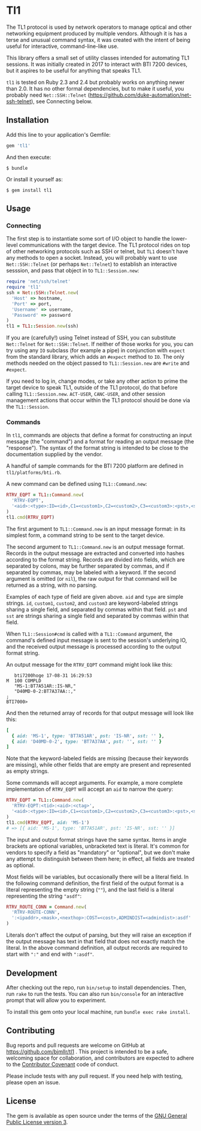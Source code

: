 # Tl1

The TL1 protocol is used by network operators to manage optical and other
networking equipment produced by multiple vendors. Although it is has a terse
and unusual command syntax, it was created with the intent of being useful for
interactive, command-line-like use.

This library offers a small set of utility classes intended for automating TL1
sessions. It was initially created in 2017 to interact with BTI 7200 devices,
but it aspires to be useful for anything that speaks TL1.

`tl1` is tested on Ruby 2.3 and 2.4 but probably works on anything newer than
2.0. It has no other formal dependencies, but to make it useful, you probably
need `Net::SSH::Telnet` (https://github.com/duke-automation/net-ssh-telnet), see
Connecting below.

## Installation

Add this line to your application's Gemfile:

```ruby
gem 'tl1'
```

And then execute:

    $ bundle

Or install it yourself as:

    $ gem install tl1

## Usage

### Connecting

The first step is to instantiate some sort of I/O object to handle the
lower-level communications with the target device. The TL1 protocol rides on top
of other networking protocols such as SSH or telnet, but `TL1` doesn't have any
methods to open a socket. Instead, you will probably want to use
`Net::SSH::Telnet` (or perhaps `Net::Telnet`) to establish an interactive
sesssion, and pass that object in to `TL1::Session.new`:

```ruby
require 'net/ssh/telnet'
require 'tl1'
ssh = Net::SSH::Telnet.new(
  'Host' => hostname,
  'Port' => port,
  'Username' => username,
  'Password' => password
)
tl1 = TL1::Session.new(ssh)
```

If you are (carefully!) using Telnet instead of SSH, you can substitute
`Net::Telnet` for `Net::SSH::Telnet`. If neither of those works for you, you can
try using any `IO` subclass (for example a pipe) in conjunction with `expect`
from the standard library, which adds an `#expect` method to `IO`. The only
methods needed on the object passed to `TL1::Session.new` are `#write` and
`#expect`.

If you need to log in, change modes, or take any other action to prime the
target device to speak TL1, outside of the TL1 protocol, do that before calling
`TL1::Session.new`. `ACT-USER`, `CANC-USER`, and other session management
actions that occur within the TL1 protocol should be done via the
`TL1::Session`.

### Commands

In `tl1`, commands are objects that define a format for constructing an input
message (the "command") and a format for reading an output message (the
"response"). The syntax of the format string is intended to be close to the
documentation supplied by the vendor.

A handful of sample commands for the BTI 7200 platform are defined in
`tl1/platforms/bti.rb`.

A new command can be defined using `TL1::Command.new`:

```ruby
RTRV_EQPT = TL1::Command.new(
  'RTRV-EQPT',
  '<aid>:<type>:ID=<id>,C1=<custom1>,C2=<custom2>,C3=<custom3>:<pst>,<sst>'
)
tl1.cmd(RTRV_EQPT)
```

The first argument to `TL1::Command.new` is an input message format: in its
simplest form, a command string to be sent to the target device.

The second argument to `TL1::Command.new` is an output message format. Records
in the output message are extracted and converted into hashes according to the
format string. Records are divided into fields, which are separated by colons,
may be further separated by commas, and if separated by commas, may be labeled
with a keyword. If the second argument is omitted (or `nil`), the raw output for
that command will be returned as a string, with no parsing.

Examples of each type of field are given above. `aid` and `type` are simple
strings. `id`, `custom1`, `custom2`, and `custom3` are keyword-labeled strings
sharing a single field, and separated by commas within that field. `pst` and
`sst` are strings sharing a single field and separated by commas within that
field.

When `TL1::Session#cmd` is called with a `TL1::Command` argument, the command's
defined input message is sent to the session's underlying IO, and the received
output message is processed according to the output format string.

An output message for the `RTRV_EQPT` command might look like this:

```
   bti7200hoge 17-08-31 16:29:53
M  100 COMPLD
   "MS-1:BT7A51AR::IS-NR,"
   "D40MD-0-2:BT7A37AA::,"
;
BTI7000>
```

And then the returned array of records for that output message will look like
this:

```ruby
[
  { aid: 'MS-1', type: 'BT7A51AR', pst: 'IS-NR', sst: '' },
  { aid: 'D40MD-0-2', type: 'BT7A37AA', pst: '', sst: '' }
]
```

Note that the keyword-labeled fields are missing (because their keywords are
missing), while other fields that are empty are present and represented as empty
strings.

Some commands will accept arguments. For example, a more complete implementation
of `RTRV_EQPT` will accept an `aid` to narrow the query:

```ruby
RTRV_EQPT = TL1::Command.new(
  'RTRV-EQPT:<tid>:<aid>:<ctag>',
  '<aid>:<type>:ID=<id>,C1=<custom1>,C2=<custom2>,C3=<custom3>:<pst>,<sst>'
)
tl1.cmd(RTRV_EQPT, aid: 'MS-1')
# => [{ aid: 'MS-1', type: 'BT7A51AR', pst: 'IS-NR', sst: '' }]
```

The input and output format strings have the same syntax. Items in angle
brackets are optional variables, unbracketed text is literal. It's common for
vendors to specify a field as "mandatory" or "optional", but we don't make any
attempt to distinguish between them here; in effect, all fields are treated as
optional.

Most fields will be variables, but occasionally there will be a literal field.
In the following command definition, the first field of the output format is a
literal representing the empty string (`""`), and the last field is a literal
representing the string `"asdf"`:

```ruby
RTRV_ROUTE_CONN = Command.new(
  'RTRV-ROUTE-CONN',
  ':<ipaddr>,<mask>,<nexthop>:COST=<cost>,ADMINDIST=<admindist>:asdf'
)
```

Literals don't affect the output of parsing, but they will raise an exception if
the output message has text in that field that does not exactly match the
literal. In the above command definition, all output records are required to
start with `":"` and end with `":asdf"`.

## Development

After checking out the repo, run `bin/setup` to install dependencies. Then, run `rake` to run the tests. You can also run `bin/console` for an interactive prompt that will allow you to experiment.

To install this gem onto your local machine, run `bundle exec rake install`.

## Contributing

Bug reports and pull requests are welcome on GitHub at
https://github.com/bjmllr/tl1 . This project is intended to be a safe, welcoming
space for collaboration, and contributors are expected to adhere to the
[Contributor Covenant](http://contributor-covenant.org) code of conduct.

Please include tests with any pull request. If you need help with testing,
please open an issue.

## License

The gem is available as open source under the terms of the [GNU General Public
License version 3](http://opensource.org/licenses/GPL-3.0).

